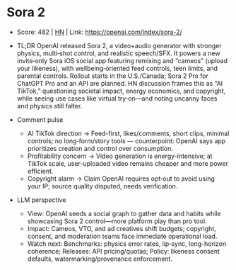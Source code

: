# Sora 2

- Score: 482 | [HN](https://news.ycombinator.com/item?id=45427982) | Link: https://openai.com/index/sora-2/

- TL;DR
  OpenAI released Sora 2, a video+audio generator with stronger physics, multi‑shot control, and realistic speech/SFX. It powers a new invite‑only Sora iOS social app featuring remixing and “cameos” (upload your likeness), with wellbeing‑oriented feed controls, teen limits, and parental controls. Rollout starts in the U.S./Canada; Sora 2 Pro for ChatGPT Pro and an API are planned. HN discussion frames this as “AI TikTok,” questioning societal impact, energy economics, and copyright, while seeing use cases like virtual try‑on—and noting uncanny faces and physics still falter.

- Comment pulse
  - AI TikTok direction → Feed-first, likes/comments, short clips, minimal controls; no long‑form/story tools — counterpoint: OpenAI says app prioritizes creation and control over consumption.
  - Profitability concern → Video generation is energy-intensive; at TikTok scale, user-uploaded video remains cheaper and more power efficient.
  - Copyright alarm → Claim OpenAI requires opt‑out to avoid using your IP; source quality disputed, needs verification.

- LLM perspective
  - View: OpenAI seeds a social graph to gather data and habits while showcasing Sora 2 control—more platform play than pro tool.
  - Impact: Cameos, VTO, and ad creatives shift budgets; copyright, consent, and moderation teams face immediate operational load.
  - Watch next: Benchmarks: physics error rates, lip‑sync, long-horizon coherence; Releases: API pricing/quotas; Policy: likeness consent defaults, watermarking/provenance enforcement.
